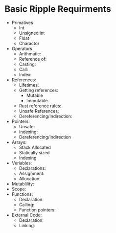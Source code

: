 # Basic Ripple Requirments
- Primatives
    - Int
    - Unsigned int
    - Float 
    - Charactor
- Operators
    - Arithmatic:
    - Reference of:
    - Casting:
    - Call:
    - Index:
- References:
    - Lifetimes:
    - Getting references:
        - Mutable
        - Immutable 
    - Rust reference rules:
    - Unsafe References:
    - Dereferencing/Indirection:
- Pointers:
    - Unsafe:
    - Indexing:
    - Dereferencing/Indirection
- Arrays:
    - Stack Allocated 
    - Statically sized
    - Indexing
- Veriables:
    - Declarations:
    - Assignment:
    - Allocation:
- Mutablility:
- Scope:
- Functions:
    - Declaration:
    - Calling:
    - Function pointers:
- External Code:
    - Declaration:
    - Linking:
